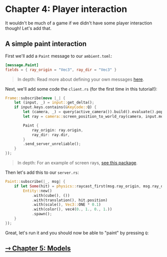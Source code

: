 # Chapter 4: Player interaction

It wouldn't be much of a game if we didn't have some player interaction though! Let's add that.

## A simple paint interaction

First we'll add a `Paint` message to our `ambient.toml`:

```toml
[message.Paint]
fields = { ray_origin = "Vec3", ray_dir = "Vec3" }
```

> In depth: Read more about defining your own messages [here](../../reference/messages.md).

Next, we'll add some code the `client.rs` (for the first time in this tutorial!):

```rust
Frame::subscribe(move |_| {
    let (input, _) = input::get_delta();
    if input.keys.contains(&KeyCode::Q) {
        let (camera, _) = query(active_camera()).build().evaluate().pop().unwrap();
        let ray = camera::screen_position_to_world_ray(camera, input.mouse_position);

        Paint {
            ray_origin: ray.origin,
            ray_dir: ray.dir,
        }
        .send_server_unreliable();
    }
});
```

> In depth: For an example of screen rays, [see this package](https://github.com/AmbientRun/Ambient/tree/main/guest/rust/examples/intermediate/screen_ray).

Then let's add this to our `server.rs`:

```rust
Paint::subscribe(|_, msg| {
    if let Some(hit) = physics::raycast_first(msg.ray_origin, msg.ray_dir) {
        Entity::new()
            .with(cube(), ())
            .with(translation(), hit.position)
            .with(scale(), Vec3::ONE * 0.1)
            .with(color(), vec4(0., 1., 0., 1.))
            .spawn();
    }
});
```

Great, let's run it and you should now be able to "paint" by pressing `Q`:


## [ ⇾ Chapter 5: Models](./5_models.md)
